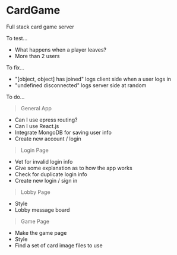 # CardGame
Full stack card game server


To test...

- What happens when a player leaves?
- More than 2 users

To fix...

- "[object, object] has joined" logs client side when a user logs in
- "undefined disconnected" logs server side at random


To do...

> General App
- Can I use epress routing?
- Can I use React.js
- Integrate MongoDB for saving user info
- Create new account / login

> Login Page
- Vet for invalid login info
- Give some explanation as to how the app works
- Check for duplicate login info
- Create new login / sign in

> Lobby Page
- Style
- Lobby message board

> Game Page
- Make the game page
- Style
- Find a set of card image files to use
